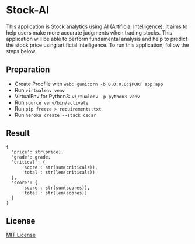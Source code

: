 # Stock-AI

This application is Stock analytics using AI (Artificial Intelligence).
It aims to help users make more accurate judgments when trading stocks.
This application will be able to perform fundamental analysis and help to predict the stock price using artificial intelligence.
To run this application, follow the steps below.

## Preparation

* Create Procfile with `web: gunicorn -b 0.0.0.0:$PORT app:app`
* Run `virtualenv venv`
* VirtualEnv for Python3: `virtualenv -p python3 venv`
* Run `source venv/bin/activate`
* Run `pip freeze > requirements.txt`
* Run `heroku create --stack cedar`

## Result
```
{
  'price': str(price),
  'grade': grade,
  'critical': {
      'score': str(sum(criticals)),
      'total': str(len(criticals))
  },
  'score': {
      'score': str(sum(scores)),
      'total': str(len(scores))
  }
}
```
## License

[MIT License](https://github.com/jongha/stock-ai/blob/master/LICENSE.txt)